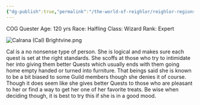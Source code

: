 ```yaml
---
{"dg-publish":true,"permalink":"/the-world-of-reighlor/reighlor-regions/kingdom-of-leloria/joleria/guilds-of-joleria/conquest-of-glory-cog/cog-staff/calrana-cal-brightvine/"}
---
```


COG Quester 
Age: 120 yrs 
Race: Halfling 
Class: Wizard 
Rank: Expert 

![Calrana (Cal) Brightvine.png](/img/user/Z%20NPC%20Pics/Conquest%20Of%20Glory%20PICS/Calrana%20(Cal)%20Brightvine.png)

Cal is a no nonsense type of person. She is logical and makes sure each quest is set at the right standards. She scoffs at those who try to intimidate her into giving them better Quests which usually ends with them going home empty handed or turned into furniture. That beings said she is known to be a bit biased to some Guild members though she denies it of course. Though it does seem like she gives better Quests to those who are pleasant to her or find a way to get her one of her favorite treats. Be wise when deciding though, it is best to try this if she is in a good mood. 